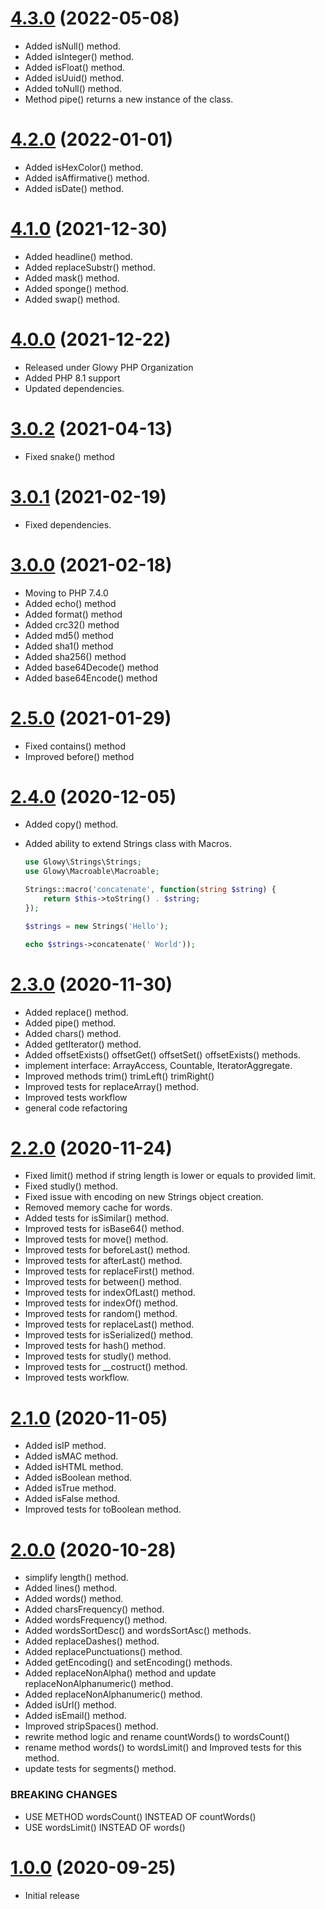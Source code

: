 <a name="4.3.0"></a>
# [4.3.0](https://github.com/glowyphp/strings) (2022-05-08)
* Added isNull() method.
* Added isInteger() method.
* Added isFloat() method.
* Added isUuid() method.
* Added toNull() method.
* Method pipe() returns a new instance of the class.

<a name="4.2.0"></a>
# [4.2.0](https://github.com/glowyphp/strings) (2022-01-01)
* Added isHexColor() method.
* Added isAffirmative() method.
* Added isDate() method.

<a name="4.1.0"></a>
# [4.1.0](https://github.com/glowyphp/strings) (2021-12-30)
* Added headline() method.
* Added replaceSubstr() method.
* Added mask() method.
* Added sponge() method.
* Added swap() method.

<a name="4.0.0"></a>
# [4.0.0](https://github.com/glowyphp/strings) (2021-12-22)
* Released under Glowy PHP Organization
* Added PHP 8.1 support
* Updated dependencies.

<a name="3.0.2"></a>
# [3.0.2](https://github.com/glowyphp/strings) (2021-04-13)
* Fixed snake() method

<a name="3.0.1"></a>
# [3.0.1](https://github.com/glowyphp/strings) (2021-02-19)
* Fixed dependencies.

<a name="3.0.0"></a>
# [3.0.0](https://github.com/glowyphp/strings) (2021-02-18)
* Moving to PHP 7.4.0
* Added echo() method
* Added format() method
* Added crc32() method
* Added md5() method
* Added sha1() method
* Added sha256() method
* Added base64Decode() method
* Added base64Encode() method

<a name="2.5.0"></a>
# [2.5.0](https://github.com/glowyphp/strings) (2021-01-29)
* Fixed contains() method
* Improved before() method

<a name="2.4.0"></a>
# [2.4.0](https://github.com/glowyphp/strings) (2020-12-05)
* Added copy() method.
* Added ability to extend Strings class with Macros.

    ```php
    use Glowy\Strings\Strings;
    use Glowy\Macroable\Macroable;

    Strings::macro('concatenate', function(string $string) {
        return $this->toString() . $string;
    });

    $strings = new Strings('Hello');

    echo $strings->concatenate(' World'));
    ```

<a name="2.3.0"></a>
# [2.3.0](https://github.com/glowyphp/strings) (2020-11-30)
* Added replace() method.
* Added pipe() method.
* Added chars() method.
* Added getIterator() method.
* Added offsetExists() offsetGet() offsetSet() offsetExists() methods.
* implement interface: ArrayAccess, Countable, IteratorAggregate.
* Improved methods trim() trimLeft() trimRight()
* Improved tests for replaceArray() method.
* Improved tests workflow
* general code refactoring

<a name="2.2.0"></a>
# [2.2.0](https://github.com/glowyphp/strings) (2020-11-24)
* Fixed limit() method if string length is lower or equals to provided limit.
* Fixed studly() method.
* Fixed issue with encoding on new Strings object creation.
* Removed memory cache for words.
* Added tests for isSimilar() method.
* Improved tests for isBase64() method.
* Improved tests for move() method.
* Improved tests for beforeLast() method.
* Improved tests for afterLast() method.
* Improved tests for replaceFirst() method.
* Improved tests for between() method.
* Improved tests for indexOfLast() method.
* Improved tests for indexOf() method.
* Improved tests for random() method.
* Improved tests for replaceLast() method.
* Improved tests for isSerialized() method.
* Improved tests for hash() method.
* Improved tests for studly() method.
* Improved tests for __costruct() method.
* Improved tests workflow.

<a name="2.1.0"></a>
# [2.1.0](https://github.com/glowyphp/strings) (2020-11-05)
* Added isIP method.
* Added isMAC method.
* Added isHTML method.
* Added isBoolean method.
* Added isTrue method.
* Added isFalse method.
* Improved tests for toBoolean method.

<a name="2.0.0"></a>
# [2.0.0](https://github.com/glowyphp/strings) (2020-10-28)

* simplify length() method.
* Added lines() method.
* Added words() method.
* Added charsFrequency() method.
* Added wordsFrequency() method.
* Added wordsSortDesc() and wordsSortAsc() methods.
* Added replaceDashes() method.
* Added replacePunctuations() method.
* Added getEncoding() and setEncoding() methods.
* Added replaceNonAlpha() method and update replaceNonAlphanumeric() method.
* Added replaceNonAlphanumeric() method.
* Added isUrl() method.
* Added isEmail() method.
* Improved stripSpaces() method.
* rewrite method logic and rename countWords() to wordsCount()
* rename method words() to wordsLimit() and Improved tests for this method.
* update tests for segments() method.

### BREAKING CHANGES

* USE METHOD wordsCount() INSTEAD OF countWords()
* USE wordsLimit() INSTEAD OF words()

<a name="1.0.0"></a>
# [1.0.0](https://github.com/glowyphp/strings) (2020-09-25)
* Initial release
